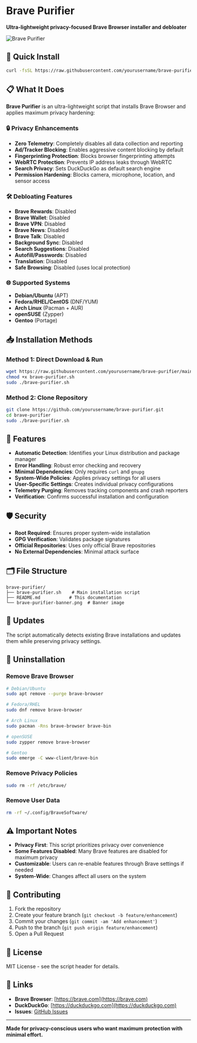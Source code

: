 # Brave Purifier

**Ultra-lightweight privacy-focused Brave Browser installer and debloater**

![Brave Purifier](https://raw.githubusercontent.com/yourusername/brave-purifier/main/brave-purifier-banner.png)

## 🚀 Quick Install

```bash
curl -fsSL https://raw.githubusercontent.com/yourusername/brave-purifier/main/brave-purifier.sh | sudo bash
```

## 📋 What It Does

**Brave Purifier** is an ultra-lightweight script that installs Brave Browser and applies maximum privacy hardening:

### 🔒 Privacy Enhancements
- **Zero Telemetry**: Completely disables all data collection and reporting
- **Ad/Tracker Blocking**: Enables aggressive content blocking by default  
- **Fingerprinting Protection**: Blocks browser fingerprinting attempts
- **WebRTC Protection**: Prevents IP address leaks through WebRTC
- **Search Privacy**: Sets DuckDuckGo as default search engine
- **Permission Hardening**: Blocks camera, microphone, location, and sensor access

### 🛠️ Debloating Features
- **Brave Rewards**: Disabled
- **Brave Wallet**: Disabled  
- **Brave VPN**: Disabled
- **Brave News**: Disabled
- **Brave Talk**: Disabled
- **Background Sync**: Disabled
- **Search Suggestions**: Disabled
- **Autofill/Passwords**: Disabled
- **Translation**: Disabled
- **Safe Browsing**: Disabled (uses local protection)

### 🌐 Supported Systems
- **Debian/Ubuntu** (APT)
- **Fedora/RHEL/CentOS** (DNF/YUM)
- **Arch Linux** (Pacman + AUR)
- **openSUSE** (Zypper)
- **Gentoo** (Portage)

## 📥 Installation Methods

### Method 1: Direct Download & Run
```bash
wget https://raw.githubusercontent.com/yourusername/brave-purifier/main/brave-purifier.sh
chmod +x brave-purifier.sh
sudo ./brave-purifier.sh
```

### Method 2: Clone Repository
```bash
git clone https://github.com/yourusername/brave-purifier.git
cd brave-purifier
sudo ./brave-purifier.sh
```

## 🔧 Features

- **Automatic Detection**: Identifies your Linux distribution and package manager
- **Error Handling**: Robust error checking and recovery
- **Minimal Dependencies**: Only requires `curl` and `gnupg`
- **System-Wide Policies**: Applies privacy settings for all users
- **User-Specific Settings**: Creates individual privacy configurations
- **Telemetry Purging**: Removes tracking components and crash reporters
- **Verification**: Confirms successful installation and configuration

## 🛡️ Security

- **Root Required**: Ensures proper system-wide installation
- **GPG Verification**: Validates package signatures
- **Official Repositories**: Uses only official Brave repositories
- **No External Dependencies**: Minimal attack surface

## 🗂️ File Structure

```
brave-purifier/
├── brave-purifier.sh    # Main installation script
├── README.md           # This documentation
└── brave-purifier-banner.png  # Banner image
```

## 🔄 Updates

The script automatically detects existing Brave installations and updates them while preserving privacy settings.

## 🚫 Uninstallation

### Remove Brave Browser
```bash
# Debian/Ubuntu
sudo apt remove --purge brave-browser

# Fedora/RHEL
sudo dnf remove brave-browser

# Arch Linux  
sudo pacman -Rns brave-browser brave-bin

# openSUSE
sudo zypper remove brave-browser

# Gentoo
sudo emerge -C www-client/brave-bin
```

### Remove Privacy Policies
```bash
sudo rm -rf /etc/brave/
```

### Remove User Data
```bash
rm -rf ~/.config/BraveSoftware/
```

## ⚠️ Important Notes

- **Privacy First**: This script prioritizes privacy over convenience
- **Some Features Disabled**: Many Brave features are disabled for maximum privacy
- **Customizable**: Users can re-enable features through Brave settings if needed
- **System-Wide**: Changes affect all users on the system

## 🤝 Contributing

1. Fork the repository
2. Create your feature branch (`git checkout -b feature/enhancement`)
3. Commit your changes (`git commit -am 'Add enhancement'`)
4. Push to the branch (`git push origin feature/enhancement`)
5. Open a Pull Request

## 📄 License

MIT License - see the script header for details.

## 🔗 Links

- **Brave Browser**: [https://brave.com](https://brave.com)
- **DuckDuckGo**: [https://duckduckgo.com](https://duckduckgo.com)
- **Issues**: [GitHub Issues](https://github.com/yourusername/brave-purifier/issues)

---

**Made for privacy-conscious users who want maximum protection with minimal effort.**
